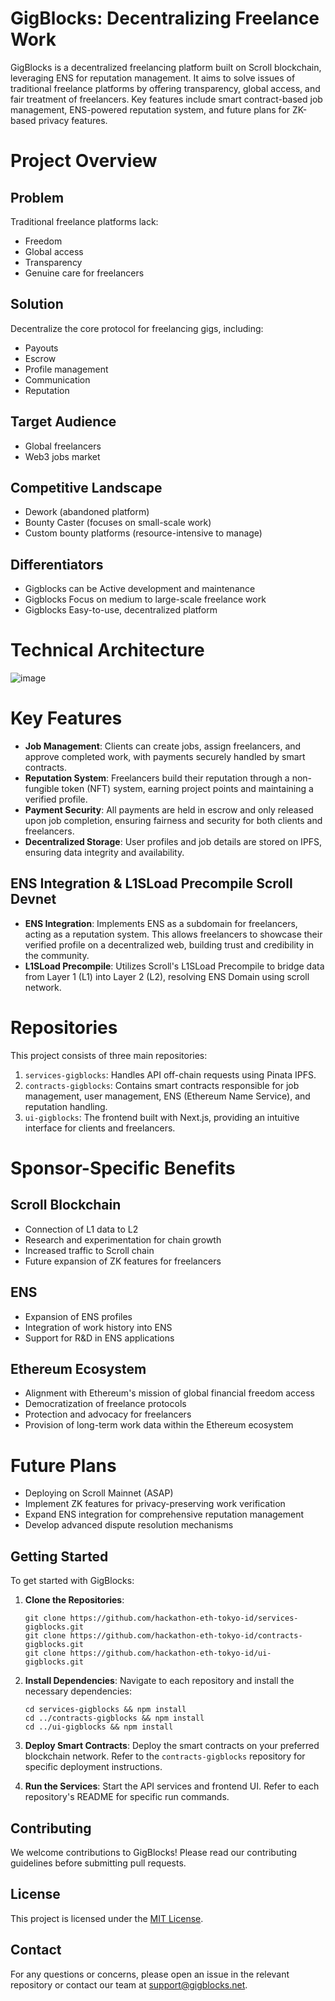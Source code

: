 # GigBlocks: Decentralizing Freelance Work

GigBlocks is a decentralized freelancing platform built on Scroll blockchain, leveraging ENS for reputation management. It aims to solve issues of traditional freelance platforms by offering transparency, global access, and fair treatment of freelancers. Key features include smart contract-based job management, ENS-powered reputation system, and future plans for ZK-based privacy features.

# Project Overview

## Problem

Traditional freelance platforms lack:

- Freedom
- Global access
- Transparency
- Genuine care for freelancers

## Solution

Decentralize the core protocol for freelancing gigs, including:

- Payouts
- Escrow
- Profile management
- Communication
- Reputation

## Target Audience

- Global freelancers
- Web3 jobs market

## Competitive Landscape
- Dework (abandoned platform)
- Bounty Caster (focuses on small-scale work)
- Custom bounty platforms (resource-intensive to manage)

## Differentiators 
- Gigblocks can be Active development and maintenance
- Gigblocks Focus on medium to large-scale freelance work
- Gigblocks Easy-to-use, decentralized platform

# Technical Architecture

![image](https://github.com/user-attachments/assets/f37a0e91-9105-4e80-a90f-660740b01d95)


# Key Features

- **Job Management**: Clients can create jobs, assign freelancers, and approve completed work, with payments securely handled by smart contracts.
- **Reputation System**: Freelancers build their reputation through a non-fungible token (NFT) system, earning project points and maintaining a verified profile.
- **Payment Security**: All payments are held in escrow and only released upon job completion, ensuring fairness and security for both clients and freelancers.
- **Decentralized Storage**: User profiles and job details are stored on IPFS, ensuring data integrity and availability.

## ENS Integration & L1SLoad Precompile Scroll Devnet

- **ENS Integration**: Implements ENS as a subdomain for freelancers, acting as a reputation system. This allows freelancers to showcase their verified profile on a decentralized web, building trust and credibility in the community.
- **L1SLoad Precompile**: Utilizes Scroll's L1SLoad Precompile to bridge data from Layer 1 (L1) into Layer 2 (L2), resolving ENS Domain using scroll network.

# Repositories

This project consists of three main repositories:

1. `services-gigblocks`: Handles API off-chain requests using Pinata IPFS.
2. `contracts-gigblocks`: Contains smart contracts responsible for job management, user management, ENS (Ethereum Name Service), and reputation handling.
3. `ui-gigblocks`: The frontend built with Next.js, providing an intuitive interface for clients and freelancers.

# Sponsor-Specific Benefits

## Scroll Blockchain
- Connection of L1 data to L2
- Research and experimentation for chain growth
- Increased traffic to Scroll chain
- Future expansion of ZK features for freelancers
## ENS
- Expansion of ENS profiles
- Integration of work history into ENS
- Support for R&D in ENS applications

## Ethereum Ecosystem
- Alignment with Ethereum's mission of global financial freedom access
- Democratization of freelance protocols
- Protection and advocacy for freelancers
- Provision of long-term work data within the Ethereum ecosystem


# Future Plans
- Deploying on Scroll Mainnet (ASAP)
- Implement ZK features for privacy-preserving work verification
- Expand ENS integration for comprehensive reputation management
- Develop advanced dispute resolution mechanisms



## Getting Started

To get started with GigBlocks:

1. **Clone the Repositories**:
   ```
   git clone https://github.com/hackathon-eth-tokyo-id/services-gigblocks.git
   git clone https://github.com/hackathon-eth-tokyo-id/contracts-gigblocks.git
   git clone https://github.com/hackathon-eth-tokyo-id/ui-gigblocks.git
   ```

2. **Install Dependencies**:
   Navigate to each repository and install the necessary dependencies:
   ```
   cd services-gigblocks && npm install
   cd ../contracts-gigblocks && npm install
   cd ../ui-gigblocks && npm install
   ```

3. **Deploy Smart Contracts**:
   Deploy the smart contracts on your preferred blockchain network. Refer to the `contracts-gigblocks` repository for specific deployment instructions.

4. **Run the Services**:
   Start the API services and frontend UI. Refer to each repository's README for specific run commands.

## Contributing

We welcome contributions to GigBlocks! Please read our contributing guidelines before submitting pull requests.

## License

This project is licensed under the [MIT License](LICENSE).

## Contact

For any questions or concerns, please open an issue in the relevant repository or contact our team at support@gigblocks.net.
